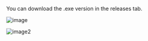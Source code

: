 You can download the .exe version in the releases tab.

![image](https://github.com/user-attachments/assets/019941f1-c0db-47e3-9e99-5a4197a1d218)

![image2](https://github.com/user-attachments/assets/e9251038-146c-46f5-ad87-9ab93b6b96df)
